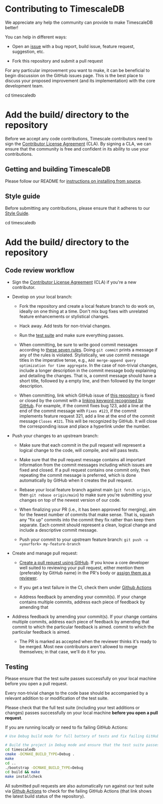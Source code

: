 # Contributing to TimescaleDB

We appreciate any help the community can provide to make TimescaleDB better!  

You can help in different ways:

* Open an [issue](https://github.com/timescale/timescaledb/issues) with a
  bug report, build issue, feature request, suggestion, etc.

* Fork this repository and submit a pull request

For any particular improvement you want to make, it can be beneficial to
begin discussion on the GitHub issues page. This is the best place to
discuss your proposed improvement (and its implementation) with the core
development team.

cd timescaledb
# Add the build/ directory to the repository

Before we accept any code contributions, Timescale contributors need to
sign the [Contributor License Agreement](https://cla-assistant.io/timescale/timescaledb) (CLA). By signing a CLA, we can
ensure that the community is free and confident in its ability to use your
contributions.

## Getting and building TimescaleDB

Please follow our README for [instructions on installing from source](https://github.com/timescale/timescaledb/blob/main/README.md#option-3---from-source).

## Style guide

Before submitting any contributions, please ensure that it adheres to
our [Style Guide](docs/StyleGuide.md).

cd timescaledb
# Add the build/ directory to the repository

## Code review workflow

* Sign the [Contributor License Agreement](https://cla-assistant.io/timescale/timescaledb) (CLA) if you're a new contributor.

* Develop on your local branch:

    * Fork the repository and create a local feature branch to do work on,
      ideally on one thing at a time.  Don't mix bug fixes with unrelated
      feature enhancements or stylistical changes.

    * Hack away. Add tests for non-trivial changes.

    * Run the [test suite](#testing) and make sure everything passes.

    * When committing, be sure to write good commit messages according to [these
      seven rules](https://chris.beams.io/posts/git-commit/#seven-rules). Doing 
      `git commit` prints a message if any of the rules is violated. 
      Stylistically,
      we use commit message titles in the imperative tense, e.g., `Add
      merge-append query optimization for time aggregate`.  In the case of
      non-trivial changes, include a longer description in the commit message
      body explaining and detailing the changes.  That is, a commit message
      should have a short title, followed by a empty line, and then
      followed by the longer description.

    * When committing, link which GitHub issue of [this 
      repository](https://github.com/timescale/timescaledb/issues) is fixed or 
      closed by the commit with a [linking keyword recognised by 
      GitHub](https://docs.github.com/en/github/managing-your-work-on-github/linking-a-pull-request-to-an-issue#linking-a-pull-request-to-an-issue-using-a-keyword). 
      For example, if the commit fixes bug 123, add a line at the end of the 
      commit message with  `Fixes #123`, if the commit implements feature 
      request 321, add a line at the end of the commit message `Closes #321`.
      This will be recognized by GitHub. It will close the corresponding issue 
      and place a hyperlink under the number.

* Push your changes to an upstream branch:

    * Make sure that each commit in the pull request will represent a
      logical change to the code, will compile, and will pass tests.

    * Make sure that the pull request message contains all important 
      information from the commit messages including which issues are
      fixed and closed. If a pull request contains one commit only, then
      repeating the commit message is preferred, which is done automatically
      by GitHub when it creates the pull request.

    * Rebase your local feature branch against main (`git fetch origin`,
      then `git rebase origin/main`) to make sure you're
      submitting your changes on top of the newest version of our code.

    * When finalizing your PR (i.e., it has been approved for merging),
      aim for the fewest number of commits that
      make sense. That is, squash any "fix up" commits into the commit they
      fix rather than keep them separate. Each commit should represent a
      clean, logical change and include a descriptive commit message.

    * Push your commit to your upstream feature branch: `git push -u <yourfork> my-feature-branch`

* Create and manage pull request:

    * [Create a pull request using GitHub](https://help.github.com/articles/creating-a-pull-request).
      If you know a core developer well suited to reviewing your pull
      request, either mention them (preferably by GitHub name) in the PR's
      body or [assign them as a reviewer](https://help.github.com/articles/assigning-issues-and-pull-requests-to-other-github-users/).

    * If you get a test failure in the CI, check them under [Github Actions](https://github.com/timescale/timescaledb/actions)

    * Address feedback by amending your commit(s). If your change contains
      multiple commits, address each piece of feedback by amending that
* Address feedback by amending your commit(s). If your change contains multiple commits, address each piece of feedback by amending that commit to which the particular feedback is aimed.      commit to which the particular feedback is aimed.

    * The PR is marked as accepted when the reviewer thinks it's ready to be
      merged.  Most new contributors aren't allowed to merge themselves; in
      that case, we'll do it for you.

## Testing

Please ensure that the test suite passes successfully on your local machine before you open a pull request.

Every non-trivial change to the code base should be accompanied by a
relevant addition to or modification of the test suite.

Please check that the full test suite (including your test additions
or changes) passes successfully on your local machine **before you
open a pull request**.

If you are running locally or need to fix failing GitHub Actions:
```bash
# Use Debug build mode for full battery of tests and fix failing GitHub Actions

# Build the project in Debug mode and ensure that the test suite passes before opening a pull request
cd timescaledb
cmake -DCMAKE_BUILD_TYPE=Debug .
make
cd ..
./bootstrap -DCMAKE_BUILD_TYPE=Debug
cd build && make
make installcheck
```

All submitted pull requests are also automatically
run against our test suite via [Github Actions](https://github.com/timescale/timescaledb/actions) to check for the failing GitHub Actions
(that link shows the latest build status of the repository).

